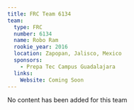 ```yaml
---
title: FRC Team 6134
team:
  type: FRC
  number: 6134
  name: Robo Ram
  rookie_year: 2016
  location: Zapopan, Jalisco, Mexico
  sponsors:
    - Prepa Tec Campus Guadalajara
  links:
    Website: Coming Soon
---
```

No content has been added for this team